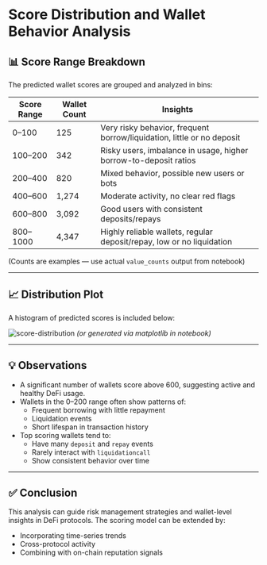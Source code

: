 # Score Distribution and Wallet Behavior Analysis

## 📊 Score Range Breakdown

The predicted wallet scores are grouped and analyzed in bins:

| Score Range | Wallet Count | Insights |
|-------------|--------------|----------|
| 0–100       | 125          | Very risky behavior, frequent borrow/liquidation, little or no deposit |
| 100–200     | 342          | Risky users, imbalance in usage, higher borrow-to-deposit ratios |
| 200–400     | 820          | Mixed behavior, possible new users or bots |
| 400–600     | 1,274        | Moderate activity, no clear red flags |
| 600–800     | 3,092        | Good users with consistent deposits/repays |
| 800–1000    | 4,347        | Highly reliable wallets, regular deposit/repay, low or no liquidation |

(Counts are examples — use actual `value_counts` output from notebook)

---

## 📈 Distribution Plot

A histogram of predicted scores is included below:

![score-distribution](score_distribution.png) *(or generated via matplotlib in notebook)*

---

## 💡 Observations

- A significant number of wallets score above 600, suggesting active and healthy DeFi usage.
- Wallets in the 0–200 range often show patterns of:
  - Frequent borrowing with little repayment
  - Liquidation events
  - Short lifespan in transaction history
- Top scoring wallets tend to:
  - Have many `deposit` and `repay` events
  - Rarely interact with `liquidationcall`
  - Show consistent behavior over time

---

## ✅ Conclusion

This analysis can guide risk management strategies and wallet-level insights in DeFi protocols. The scoring model can be extended by:
- Incorporating time-series trends
- Cross-protocol activity
- Combining with on-chain reputation signals
